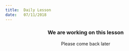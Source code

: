 ```yaml
---
title:  Daily Lesson
date:   07/11/2018
---
```


### <center>We are working on this lesson</center>
<center>Please come back later</center>